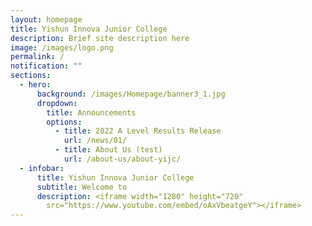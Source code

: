 ```yaml
---
layout: homepage
title: Yishun Innova Junior College
description: Brief site description here
image: /images/logo.png
permalink: /
notification: ""
sections:
  - hero:
      background: /images/Homepage/banner3_1.jpg
      dropdown:
        title: Announcements
        options:
          - title: 2022 A Level Results Release
            url: /news/01/
          - title: About Us (test)
            url: /about-us/about-yijc/
  - infobar:
      title: Yishun Innova Junior College
      subtitle: Welcome to
      description: <iframe width="1280" height="720"
        src="https://www.youtube.com/embed/oAxVbeatgeY"></iframe>
---
```

